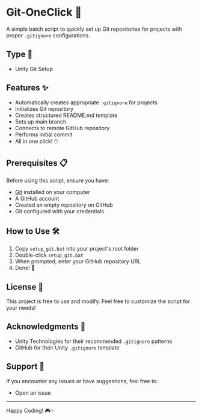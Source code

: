 # Git-OneClick 🚀

A simple batch script to quickly set up Git repositories for projects with proper `.gitignore` configurations.

## Type 🔷

- Unity Git Setup

## Features ✨

- Automatically creates appropriate `.gitignore` for projects
- Initializes Git repository
- Creates structured README.md template
- Sets up main branch
- Connects to remote GitHub repository
- Performs initial commit
- All in one click! 🖱️

## Prerequisites 📋

Before using this script, ensure you have:
- [Git](https://git-scm.com/downloads) installed on your computer
- A GitHub account
- Created an empty repository on GitHub
- Git configured with your credentials

## How to Use 🛠️

1. Copy `setup_git.bat` into your project's root folder
2. Double-click `setup_git.bat`
3. When prompted, enter your GitHub repository URL
4. Done! 🎉


## License 📄

This project is free to use and modify. Feel free to customize the script for your needs!

## Acknowledgments 🙏

- Unity Technologies for their recommended `.gitignore` patterns
- GitHub for their Unity `.gitignore` template

## Support 💪

If you encounter any issues or have suggestions, feel free to:
- Open an issue

---
Happy Coding! 🎮✨
